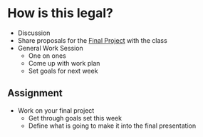 # How is this legal?

* Discussion
* Share proposals for the [Final Project](https://github.com/tedroden/nyu-labor-class/blob/master/final-project.md) with the class
* General Work Session
  * One on ones
  * Come up with work plan
  * Set goals for next week

## Assignment

* Work on your final project
  * Get through goals set this week
  * Define what is going to make it into the final presentation
